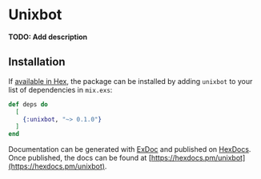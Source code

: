 # Unixbot

**TODO: Add description**

## Installation

If [available in Hex](https://hex.pm/docs/publish), the package can be installed
by adding `unixbot` to your list of dependencies in `mix.exs`:

```elixir
def deps do
  [
    {:unixbot, "~> 0.1.0"}
  ]
end
```

Documentation can be generated with [ExDoc](https://github.com/elixir-lang/ex_doc)
and published on [HexDocs](https://hexdocs.pm). Once published, the docs can
be found at [https://hexdocs.pm/unixbot](https://hexdocs.pm/unixbot).

